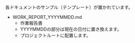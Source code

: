 
各ドキュメントのサンプル（テンプレート）が置かれています。

- WORK_REPORT_YYYYMMDD.md
  - 作業報告書
  - YYYYMMDDの部分は現在の日付に置き換えます。
  - プロジェクトルートに配置します。
  
  

